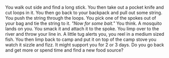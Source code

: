 You walk out side and find a long stick. You then take out a pocket knife and
cut loops in it. You then go back to your backpack and pull out some string. You
push the string through the loops. You pick one of the spokes out of your bag
and tie the string to it. *"Now for some bait."* You think. A mosquito lands on
you. You smack it and attach it to the spoke. You limp over to the river and
throw your line in. A little tug alerts you, you reel in a medium sized fish.
You then limp back to camp and put it on top of the camp stove you watch it
sizzle and fizz. It might support you for 2 or 3 days. Do you go back and get
more or spend time and find a new food source?
